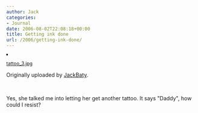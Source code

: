 ```yaml
---
author: Jack
categories:
- Journal
date: 2006-08-02T22:08:18+00:00
title: Getting ink done
url: /2006/getting-ink-done/
---
```


[<img src="http://static.flickr.com/97/205387993_ae02b72fc6_m.jpg" alt="" style="border: solid 2px #000000;" />][1]



<span style="font-size: 0.9em; margin-top: 0px;"><a href="http://www.flickr.com/photos/jbaty/205387993/">tattoo_3.jpg</a></p> 

<p>
</p>

<p>
  Originally uploaded by <a href="http://www.flickr.com/people/jbaty/">JackBaty</a>.
</p>

<p>
  </span>
</p>

<p>
  <br clear="all" />
</p>

<p>
  Yes, she talked me into letting her get another tattoo. It says "Daddy", how could I resist?
</p>

 [1]: http://www.flickr.com/photos/jbaty/205387993/ "photo sharing"